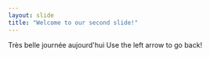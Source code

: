 ```yaml
---
layout: slide
title: "Welcome to our second slide!"
---
```

Très belle journée aujourd'hui
Use the left arrow to go back!
